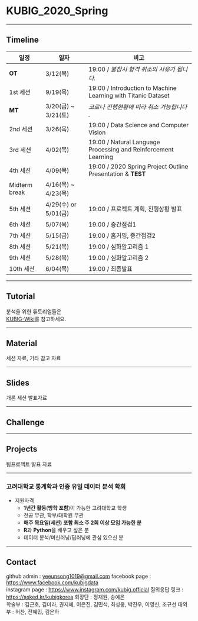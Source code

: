 # KUBIG_2020_Spring
--------------------------------------------------
## Timeline  
| 일정                    |  일자 | 비고                                |
| ------------------- | -------------|-------------------------- |
| **OT** | 3/12(목) | 19:00 / *불참시 합격 취소의 사유가 됩니다.* |
| 1st 세션 | 9/19(목) | 19:00 / Introduction to Machine Learning with Titanic Dataset |
| **MT** | 3/20(금) ~ 3/21(토) | *코로나 진행현황에 따라 취소 가능합니다 .*|
| 2nd 세션 | 3/26(목) | 19:00 / Data Science and Computer Vision |
| 3rd 세션 | 4/02(목) | 19:00 / Natural Language Processing and Reinforcement Learning  |
| 4th 세션 | 4/09(목) | 19:00 / 2020 Spring Project Outline Presentation & **TEST** |
| Midterm break | 4/16(목) ~ 4/23(목) |        |
| 5th 세션 | 4/29(수) or 5/01(금) | 19:00 / 프로젝트 계획, 진행상황 발표 |
| 6th 세션 | 5/07(목) | 19:00 / 중간점검1 |
| 7th 세션 | 5/15(금) | 19:00 / 홈커밍, 중간점검2 |
| 8th 세션 | 5/21(목) | 19:00 / 심화알고리즘 1 |
| 9th 세션 | 5/28(목) | 19:00 / 심화알고리즘 2 |
| 10th 세션 | 6/04(목) | 19:00 / 최종발표 |

-----------------------------------------------------
## Tutorial
분석을 위한 튜토리얼들은  
[KUBIG-Wiki](https://github.com/KU-BIG/KUBIG_Wiki)를 참고하세요.

-----------------------------------------------------
## Material
세션 자료, 기타 참고 자료

-----------------------------------------------------
## Slides
개론 세션 발표자료

-----------------------------------------------------
## Challenge


-----------------------------------------------------
## Projects
팀프로젝트 발표 자료


-----------------------------------------------------
<p align="center">
<![KakaoTalk_20200226_101902853](https://user-images.githubusercontent.com/49232148/75302601-a32ecc00-5881-11ea-8fb8-1bfc2da36ddf.jpg)>
</p>




### 고려대학교 통계학과 인증 유일 데이터 분석 학회
* 지원자격
  - **1년간 활동**(**방학 포함**)이 가능한 고려대학교 학생
  - 전공 무관, 학부/대학원 무관
  - **매주 목요일(세션) 포함 최소 주 2회 이상 모임 가능한 분**
  - **R**과 **Python**을 배우고 싶은 분
  - 데이터 분석/머신러닝/딥러닝에 관심 있으신 분


-----------------------------------------------------
## Contact
github admin : yeeunsong1019@gmail.com
facebook page : https://www.facebook.com/kubigdata  
instagram page : https://www.instagram.com/kubig.official
질의응답 링크 : https://asked.kr/kubigkorea
회장단 : 정재원, 송예은  
학술부 : 김근호, 김미라, 권지혜, 이은진, 김민석, 최성웅, 박진우, 이영신, 조규선
대외부 : 허찬, 전혜민, 김은하
 
